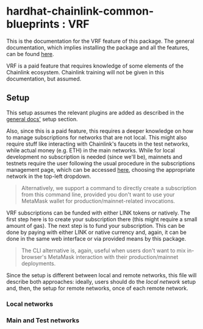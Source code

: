 # hardhat-chainlink-common-blueprints : VRF
This is the documentation for the VRF feature of this package. The general documentation, which implies installing the
package and all the features, can be found [here](README.md).

VRF is a paid feature that requires knowledge of some elements of the Chainlink ecosystem. Chainlink training will not
be given in this documentation, but assumed.

## Setup
This setup assumes the relevant plugins are added as described in the [general docs'](README.md) setup section.

Also, since this is a paid feature, this requires a deeper knowledge on how to manage subscriptions for networks that
are not local. This might also require stuff like interacting with Chainlink's faucets in the test networks, while
actual money (e.g. ETH) in the main networks. While for local development no subscription is needed (since we'll be),
mainnets and testnets require the user following the usual procedure in the subscriptions management page, which can
be accessed [here](https://vrf.chain.link/), choosing the appropriate network in the top-left dropdown.

> Alternatively, we support a command to directly create a subscription from this command line, provided you don't
  want to use your MetaMask wallet for production/mainnet-related invocations.

VRF subscriptions can be funded with either LINK tokens or natively. The first step here is to create your subscription
there (this might require a small amount of gas). The next step is to fund your subscription. This can be done by
paying with either LINK or native currency and, again, it can be done in the same web interface or via provided means
by this package.

> The CLI alternative is, again, useful when users don't want to mix in-browser's MetaMask interaction with their
  production/mainnet deployments.

Since the setup is different between local and remote networks, this file will describe both approaches: ideally,
users should do the _local network_ setup and, then, the setup for remote networks, once of each remote network.

### Local networks

### Main and Test networks